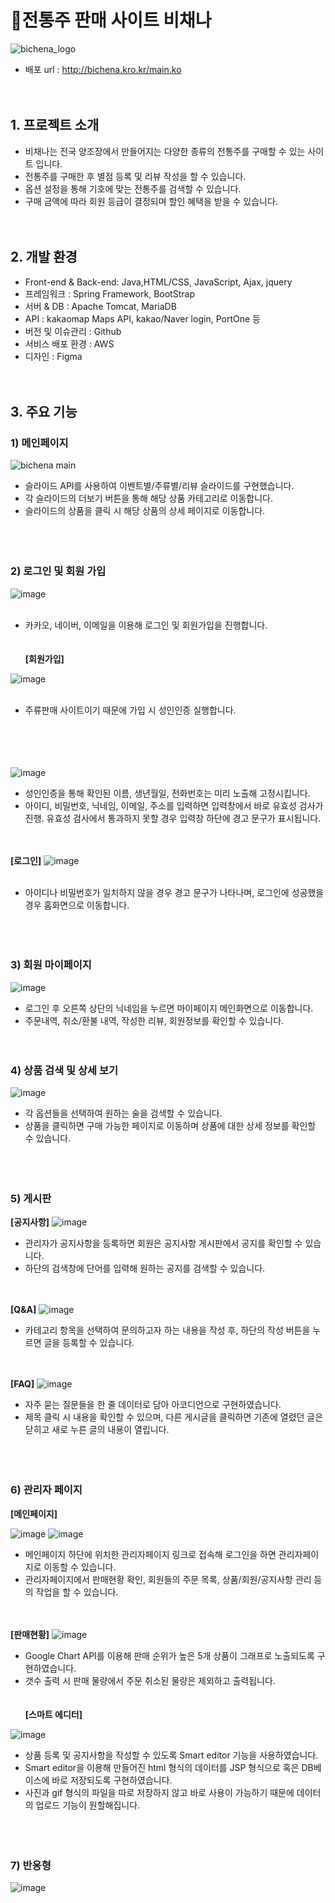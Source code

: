 # 🍶전통주 판매 사이트 비채나
![bichena_logo](https://github.com/user-attachments/assets/fa671af9-3dc7-409e-a958-dabf6ae7cb43)
- 배포 url : http://bichena.kro.kr/main.ko
</br></br></br>

## 1. 프로젝트 소개
- 비채나는 전국 양조장에서 만들어지는 다양한 종류의 전통주를 구매할 수 있는 사이트 입니다.
- 전통주를 구매한 후 별점 등록 및 리뷰 작성을 할 수 있습니다.
- 옵션 설정을 통해 기호에 맞는 전통주를 검색할 수 있습니다.
- 구매 금액에 따라 회원 등급이 결정되며 할인 혜택을 받을 수 있습니다.
</br></br></br>

## 2. 개발 환경
- Front-end & Back-end: Java,HTML/CSS, JavaScript, Ajax, jquery
- 프레임워크 : Spring Framework, BootStrap
- 서버 & DB :  Apache Tomcat, MariaDB
- API : kakaomap Maps API, kakao/Naver login, PortOne 등
- 버전 및 이슈관리 : Github
- 서비스 배포 환경 : AWS
- 디자인 : Figma
</br></br></br>

## 3. 주요 기능
### 1) 메인페이지
![bichena main](https://github.com/user-attachments/assets/e98ad588-d7b2-4296-99c1-ed365fc4e3a2)
- 슬라이드 API를 사용하여 이벤트별/주류별/리뷰 슬라이드를 구현했습니다.
- 각 슬라이드의 더보기 버튼을 통해 해당 상품 카테고리로 이동합니다.
- 슬라이드의 상품을 클릭 시 해당 상품의 상세 페이지로 이동합니다.
</br></br></br></br>

### 2) 로그인 및 회원 가입
![image](https://github.com/user-attachments/assets/e10d1ff3-f6db-4eeb-bae7-ce566455b868)
</br></br>
- 카카오, 네이버, 이메일을 이용해 로그인 및 회원가입을 진행합니다.
</br></br></br>
**[회원가입]**

![image](https://github.com/user-attachments/assets/0ea8882d-0609-4bc3-901a-c19fa0d914a1)
</br></br>
- 주류판매 사이트이기 때문에 가입 시 성인인증 실행합니다.
</br></br></br></br></br>

![image](https://github.com/user-attachments/assets/f69c2a41-d891-41f5-8037-b8a32500e965)
- 성인인증을 통해 확인된 이름, 생년월일, 전화번호는 미리 노출해 고정시킵니다.
- 아이디, 비밀번호, 닉네임, 이메일, 주소를 입력하면 입력창에서 바로 유효성 검사가 진행. 유효성 검사에서 통과하지 못할 경우 입력창 하단에 경고 문구가 표시됩니다.
</br></br></br>

**[로그인]**
![image](https://github.com/user-attachments/assets/1e6d1094-7b22-4b03-840f-d0d4ab39b6c1)
</br></br>
- 아이디나 비밀번호가 일치하지 않을 경우 경고 문구가 나타나며, 로그인에 성공했을 경우 홈화면으로 이동합니다.
</br></br></br></br>

### 3) 회원 마이페이지
![image](https://github.com/user-attachments/assets/40769d8a-3847-4a0d-a0a0-57eecf93c80d)
- 로그인 후 오른쪽 상단의 닉네임을 누르면 마이페이지 메인화면으로 이동합니다. 
- 주문내역, 취소/환불 내역, 작성한 리뷰, 회원정보를 확인할 수 있습니다.
</br></br></br>

### 4) 상품 검색 및 상세 보기
![image](https://github.com/user-attachments/assets/c886be94-72e8-4085-8955-e57e9760cd19)
- 각 옵션들을 선택하여 원하는 술을 검색할 수 있습니다. 
- 상품을 클릭하면 구매 가능한 페이지로 이동하며 상품에 대한 상세 정보를 확인할 수 있습니다.
</br></br></br></br>

### 5) 게시판
**[공지사항]**
![image](https://github.com/user-attachments/assets/5f2f8a5d-08b3-4b77-bff2-b02718ed8ee9)
- 관리자가 공지사항을 등록하면 회원은 공지사항 게시판에서 공지를 확인할 수 있습니다. 
- 하단의 검색창에 단어를 입력해 원하는 공지를 검색할 수 있습니다.
</br></br></br>

**[Q&A]**
![image](https://github.com/user-attachments/assets/d40c71fa-fbc0-4385-9bc5-9d94c8ea9cc1)
- 카테고리 항목을 선택하여 문의하고자 하는 내용을 작성 후, 하단의 작성 버튼을 누르면 글을 등록할 수 있습니다.
</br></br></br>

**[FAQ]**
![image](https://github.com/user-attachments/assets/07ea79bb-b540-4ac4-9c0b-4e8f6d560fb6)
- 자주 묻는 질문들을 한 줄 데이터로 담아 아코디언으로 구현하였습니다.
- 제목 클릭 시 내용을 확인할 수 있으며,  다른 게시글을 클릭하면 기존에 열렸던 글은 닫히고 새로 누른 글의 내용이 열립니다.
</br></br></br></br>

### 6) 관리자 페이지
**[메인페이지]**

![image](https://github.com/user-attachments/assets/ce5396a7-e538-40fc-a5a7-e165fde874be)
![image](https://github.com/user-attachments/assets/e00a5d52-09f9-49ee-80c1-a2d3387781fe)

- 메인페이지 하단에 위치한 관리자페이지 링크로 접속해 로그인을 하면 관리자페이지로 이동할 수 있습니다.
- 관리자페이지에서 판매현황 확인, 회원들의 주문 목록, 상품/회원/공지사항 관리 등의 작업을 할 수 있습니다.
</br></br></br>

**[판매현황]**
![image](https://github.com/user-attachments/assets/f7d2234e-1b0f-453e-87b5-59661d7d29ae)
- Google Chart API를 이용해 판매 순위가 높은 5개 상품이 그래프로 노출되도록 구현하였습니다.
- 갯수 출력 시 판매 물량에서 주문 취소된 물량은 제외하고 출력됩니다.
</br></br></br>
**[스마트 에디터]**

![image](https://github.com/user-attachments/assets/25af893d-d8b6-4f91-8c73-99f89c633308)
- 상품 등록 및 공지사항을 작성할 수 있도록 Smart editor 기능을 사용하였습니다.
- Smart editor을 이용해 만들어진 html 형식의 데이터를 JSP 형식으로 혹은 DB베이스에 바로 저장되도록 구현하였습니다.
- 사진과 gif 형식의 파일을 따로 저장하지 않고 
바로 사용이 가능하기 때문에 데이터의 업로드 기능이 원할해집니다.
</br></br></br></br>
### 7) 반응형
![image](https://github.com/user-attachments/assets/b98a7d3c-528a-42ee-81d6-c86598c184a3)



</br></br></br></br></br></br></br></br></br></br></br></br></br></br></br></br>


